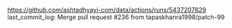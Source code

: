 https://github.com/ashtadhyayi-com/data/actions/runs/5437207829
last_commit_log: Merge pull request #236 from tapaskhanra1998/patch-99